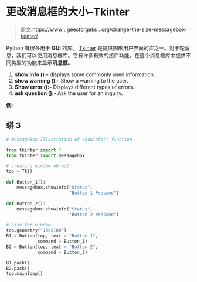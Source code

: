 # 更改消息框的大小–Tkinter

> 原文:[https://www . geesforgeks . org/change-the-size-messagebox-tkinter/](https://www.geeksforgeeks.org/change-the-size-of-messagebox-tkinter/)

Python 有很多用于 **GUI** 的库。 [Tkinter](http://geeksforgeeks.org/python-gui-tkinter/) 是提供图形用户界面的库之一。对于短消息，我们可以使用消息框库。它有许多有效的接口功能。在这个消息框库中提供不同类型的功能来显示**消息框。**

1.  **show info ():-** displays some commonly used information.
2.  **show warning ():-** Show a warning to the user.
3.  **Show error ():-** Displays different types of errors.
4.  **ask question ():-** Ask the user for an inquiry.

**例:**

## 蟒 3

```py
# MessageBox Illustration of showinfo() function

from tkinter import *
from tkinter import messagebox

# creating window object
top = Tk()

def Button_1():
    messagebox.showinfo("Status",
                        "Button-1 Pressed")

def Button_2():
    messagebox.showinfo("Status",
                        "Button-2 Pressed")

# size for window
top.geometry("100x100")
B1 = Button(top, text = "Button-1",
            command = Button_1)  
B2 = Button(top, text = "Button-2",
            command = Button_2)  

B1.pack()
B2.pack()
top.mainloop()  
```